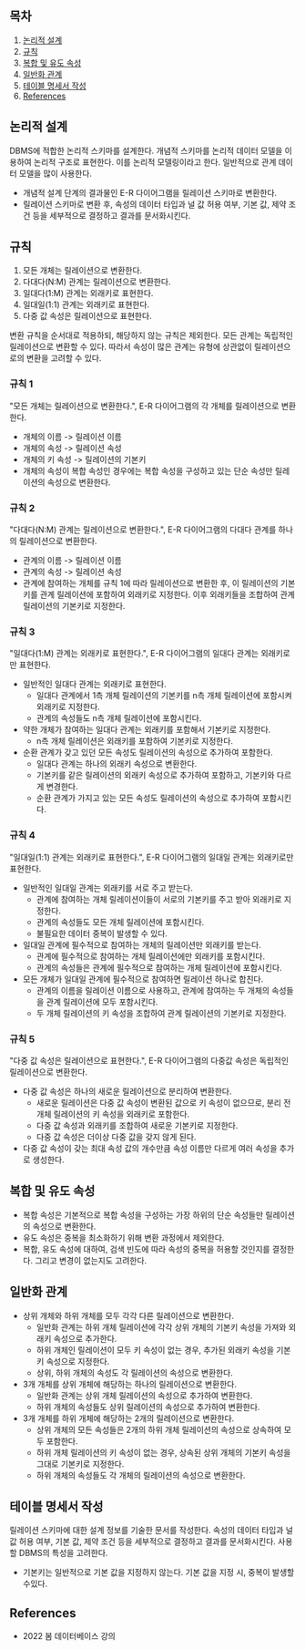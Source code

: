 ## 목차

1. [논리적 설계](#논리적-설계)
2. [규칙](#규칙)
3. [복합 및 유도 속성](#복합-및-유도-속성)
4. [일반화 관계](#일반화-관계)
5. [테이블 명세서 작성](#테이블-명세서-작성)
6. [References](#references)

## 논리적 설계
DBMS에 적합한 논리적 스키마를 설계한다. 개념적 스키마를 논리적 데이터 모델을 이용하여 논리적 구조로 표현한다. 이를 논리적 모델링이라고 한다. 일반적으로 관계 데이터 모델을 많이 사용한다. 

+ 개념적 설계 단계의 결과물인 E-R 다이어그램을 릴레이션 스키마로 변환한다.
+ 릴레이션 스키마로 변환 후, 속성의 데이터 타입과 널 값 허용 여부, 기본 값, 제약 조건 등을 세부적으로 결정하고 결과를 문서화시킨다.

## 규칙

1. 모든 개체는 릴레이션으로 변환한다.
2. 다대다(N:M) 관계는 릴레이션으로 변환한다.
3. 일대다(1:M) 관계는 외래키로 표현한다.
4. 일대일(1:1) 관계는 외래키로 표현한다.
5. 다중 값 속성은 릴레이션으로 표현한다.

변환 규칙을 순서대로 적용하되, 해당하지 않는 규칙은 제외한다. 모든 관계는 독립적인 릴레이션으로 변환할 수 있다. 따라서 속성이 많은 관계는 유형에 상관없이 릴레이션으로의 변환을 고려할 수 있다.

### 규칙 1
"모든 개체는 릴레이션으로 변환한다.", E-R 다이어그램의 각 개체를 릴레이션으로 변환한다.
+ 개체의 이름 -> 릴레이션 이름
+ 개체의 속성 -> 릴레이션 속성
+ 개체의 키 속성 -> 릴레이션의 기본키
+ 개체의 속성이 복합 속성인 경우에는 복합 속성을 구성하고 있는 단순 속성만 릴레이션의 속성으로 변환한다.

### 규칙 2
"다대다(N:M) 관계는 릴레이션으로 변환한다.", E-R 다이어그램의 다대다 관계를 하나의 릴레이션으로 변환한다.
+ 관계의 이름 -> 릴레이션 이름
+ 관계의 속성 -> 릴레이션 속성
+ 관계에 참여하는 개체를 규칙 1에 따라 릴레이션으로 변환한 후, 이 릴레이션의 기본키를 관계 릴레이션에 포함하여 외래키로 지정한다. 이후 외래키들을 조합하여 관계 릴레이션의 기본키로 지정한다.

### 규칙 3
"일대다(1:M) 관계는 외래키로 표현한다.", E-R 다이어그램의 일대다 관계는 외래키로만 표현한다.
+ 일반적인 일대다 관계는 외래키로 표현한다.
    + 일대다 관계에서 1측 개체 릴레이션의 기본키를 n측 개체 릴레이션에 포함시켜 외래키로 지정한다.
    + 관계의 속성들도 n측 개체 릴레이션에 포함시킨다.
+ 약한 개체가 참여하는 일대다 관계는 외래키를 포함해서 기본키로 지정한다.
    + n측 개체 릴레이션은 외래키를 포함하여 기본키로 지정한다.
+ 순환 관계가 갖고 있던 모든 속성도 릴레이션의 속성으로 추가하여 포함한다.
    + 일대다 관계는 하나의 외래키 속성으로 변환한다.
    + 기본키를 같은 릴레이션의 외래키 속성으로 추가하여 포함하고, 기본키와 다르게 변경한다.
    + 순환 관계가 가지고 있는 모든 속성도 릴레이션의 속성으로 추가하여 포함시킨다.

### 규칙 4
"일대일(1:1) 관계는 외래키로 표현한다.", E-R 다이어그램의 일대일 관계는 외래키로만 표현한다.
+ 일반적인 일대일 관계는 외래키를 서로 주고 받는다.
    + 관계에 참여하는 개체 릴레이션이들이 서로의 기본키를 주고 받아 외래키로 지정한다.
    + 관계의 속성들도 모든 개체 릴레이션에 포함시킨다.
    + 불필요한 데이터 중복이 발생할 수 있다.
+ 일대일 관계에 필수적으로 참여하는 개체의 릴레이션만 외래키를 받는다.
    + 관계에 필수적으로 참여하는 개체 릴레이션에만 외래키를 포함시킨다.
    + 관계의 속성들은 관계에 필수적으로 참여하는 개체 릴레이션에 포함시킨다.
+ 모든 개체가 일대일 관계에 필수적으로 참여하면 릴레이션 하나로 합친다.
    + 관계의 이름을 릴레이션 이름으로 사용하고, 관계에 참여하는 두 개체의 속성들을 관계 릴레이션에 모두 포함시킨다.
    + 두 개체 릴레이션의 키 속성을 조합하여 관계 릴레이션의 기본키로 지정한다.

### 규칙 5
"다중 값 속성은 릴레이션으로 표현한다.", E-R 다이어그램의 다중값 속성은 독립적인 릴레이션으로 변환한다.
+ 다중 값 속성은 하나의 새로운 릴레이션으로 분리하여 변환한다.
    + 새로운 릴레이션은 다중 값 속성이 변환된 값으로 키 속성이 없으므로, 분리 전 개체 릴레이션의 키 속성을 외래키로 포함한다.
    + 다중 값 속성과 외래키를 조합하여 새로운 기본키로 지정한다.
    + 다중 값 속성은 더이상 다중 값을 갖지 않게 된다.
+ 다중 값 속성이 갖는 최대 속성 값의 개수만큼 속성 이름만 다르게 여러 속성을 추가로 생성한다.


## 복합 및 유도 속성
+ 복합 속성은 기본적으로 복합 속성을 구성하는 가장 하위의 단순 속성들만 릴레이션의 속성으로 변환한다.
+ 유도 속성은 중복을 최소화하기 위해 변환 과정에서 제외한다. 
+ 복합, 유도 속성에 대하여, 검색 빈도에 따라 속성의 중복을 허용할 것인지를 결정한다. 그리고 변경이 없는지도 고려한다.

## 일반화 관계
+ 상위 개체와 하위 개체를 모두 각각 다른 릴레이션으로 변환한다.
    + 일반화 관계는 하위 개체 릴레이션에 각각 상위 개체의 기본키 속성을 가져와 외래키 속성으로 추가한다.
    + 하위 개체인 릴레이션이 모두 키 속성이 없는 경우, 추가된 외래키 속성을 기본키 속성으로 지정한다.
    + 상위, 하위 개체의 속성도 각 릴레이션의 속성으로 변환한다.
+ 3개 개체를 상위 개체에 해당하는 하나의 릴레이션으로 변환한다.
    + 일반화 관계는 상위 개체 릴레이션의 속성으로 추가하여 변환한다.
    + 하위 개체의 속성들도 상위 릴레이션의 속성으로 추가하여 변환한다.
+ 3개 개체를 하위 개체에 해당하는 2개의 릴레이션으로 변환한다.
    + 상위 개체의 모든 속성들은 2개의 하위 개체 릴레이션의 속성으로 상속하여 모두 포함한다.
    + 하위 개체 릴레이션의 키 속성이 없는 경우, 상속된 상위 개체의 기본키 속성을 그대로 기본키로 지정한다.
    + 하위 개체의 속성들도 각 개체의 릴레이션의 속성으로 변환한다.

## 테이블 명세서 작성
릴레이션 스키마에 대한 설계 정보를 기술한 문서를 작성한다. 속성의 데이터 타입과 널 값 허용 여부, 기본 값, 제약 조건 등을 세부적으로 결정하고 결과를 문서화시킨다. 사용할 DBMS의 특성을 고려한다.
+ 기본키는 일반적으로 기본 값을 지정하지 않는다. 기본 값을 지정 시, 중복이 발생할 수있다.

## References
* 2022 봄 데이터베이스 강의
